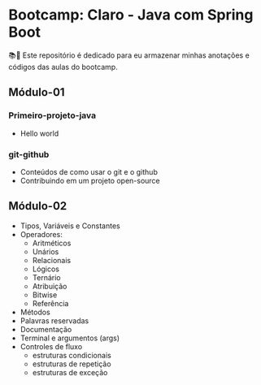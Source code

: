 # Bootcamp: Claro - Java com Spring Boot

📚📖 Este repositório é dedicado para eu armazenar minhas anotações e códigos das aulas do bootcamp. 

## Módulo-01

### Primeiro-projeto-java

- Hello world
  
### git-github

- Conteúdos de como usar o git e o github
- Contribuindo em um projeto open-source

## Módulo-02

- Tipos, Variáveis e Constantes
- Operadores:
  - Aritméticos
  - Unários
  - Relacionais
  - Lógicos
  - Ternário
  - Atribuição
  - Bitwise
  - Referência
- Métodos
- Palavras reservadas
- Documentação
- Terminal e argumentos (args)
- Controles de fluxo
  - estruturas condicionais
  - estruturas de repetição
  - estruturas de exceção
